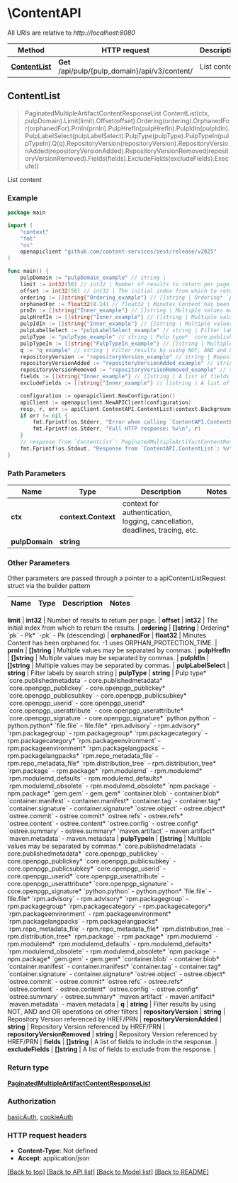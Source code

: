 # \ContentAPI

All URIs are relative to *http://localhost:8080*

Method | HTTP request | Description
------------- | ------------- | -------------
[**ContentList**](ContentAPI.md#ContentList) | **Get** /api/pulp/{pulp_domain}/api/v3/content/ | List content



## ContentList

> PaginatedMultipleArtifactContentResponseList ContentList(ctx, pulpDomain).Limit(limit).Offset(offset).Ordering(ordering).OrphanedFor(orphanedFor).PrnIn(prnIn).PulpHrefIn(pulpHrefIn).PulpIdIn(pulpIdIn).PulpLabelSelect(pulpLabelSelect).PulpType(pulpType).PulpTypeIn(pulpTypeIn).Q(q).RepositoryVersion(repositoryVersion).RepositoryVersionAdded(repositoryVersionAdded).RepositoryVersionRemoved(repositoryVersionRemoved).Fields(fields).ExcludeFields(excludeFields).Execute()

List content



### Example

```go
package main

import (
	"context"
	"fmt"
	"os"
	openapiclient "github.com/content-services/zest/release/v2025"
)

func main() {
	pulpDomain := "pulpDomain_example" // string | 
	limit := int32(56) // int32 | Number of results to return per page. (optional)
	offset := int32(56) // int32 | The initial index from which to return the results. (optional)
	ordering := []string{"Ordering_example"} // []string | Ordering* `pk` - Pk* `-pk` - Pk (descending) (optional)
	orphanedFor := float32(8.14) // float32 | Minutes Content has been orphaned for. -1 uses ORPHAN_PROTECTION_TIME. (optional)
	prnIn := []string{"Inner_example"} // []string | Multiple values may be separated by commas. (optional)
	pulpHrefIn := []string{"Inner_example"} // []string | Multiple values may be separated by commas. (optional)
	pulpIdIn := []string{"Inner_example"} // []string | Multiple values may be separated by commas. (optional)
	pulpLabelSelect := "pulpLabelSelect_example" // string | Filter labels by search string (optional)
	pulpType := "pulpType_example" // string | Pulp type* `core.publishedmetadata` - core.publishedmetadata* `core.openpgp_publickey` - core.openpgp_publickey* `core.openpgp_publicsubkey` - core.openpgp_publicsubkey* `core.openpgp_userid` - core.openpgp_userid* `core.openpgp_userattribute` - core.openpgp_userattribute* `core.openpgp_signature` - core.openpgp_signature* `python.python` - python.python* `file.file` - file.file* `rpm.advisory` - rpm.advisory* `rpm.packagegroup` - rpm.packagegroup* `rpm.packagecategory` - rpm.packagecategory* `rpm.packageenvironment` - rpm.packageenvironment* `rpm.packagelangpacks` - rpm.packagelangpacks* `rpm.repo_metadata_file` - rpm.repo_metadata_file* `rpm.distribution_tree` - rpm.distribution_tree* `rpm.package` - rpm.package* `rpm.modulemd` - rpm.modulemd* `rpm.modulemd_defaults` - rpm.modulemd_defaults* `rpm.modulemd_obsolete` - rpm.modulemd_obsolete* `npm.package` - npm.package* `gem.gem` - gem.gem* `container.blob` - container.blob* `container.manifest` - container.manifest* `container.tag` - container.tag* `container.signature` - container.signature* `ostree.object` - ostree.object* `ostree.commit` - ostree.commit* `ostree.refs` - ostree.refs* `ostree.content` - ostree.content* `ostree.config` - ostree.config* `ostree.summary` - ostree.summary* `maven.artifact` - maven.artifact* `maven.metadata` - maven.metadata (optional)
	pulpTypeIn := []string{"PulpTypeIn_example"} // []string | Multiple values may be separated by commas.* `core.publishedmetadata` - core.publishedmetadata* `core.openpgp_publickey` - core.openpgp_publickey* `core.openpgp_publicsubkey` - core.openpgp_publicsubkey* `core.openpgp_userid` - core.openpgp_userid* `core.openpgp_userattribute` - core.openpgp_userattribute* `core.openpgp_signature` - core.openpgp_signature* `python.python` - python.python* `file.file` - file.file* `rpm.advisory` - rpm.advisory* `rpm.packagegroup` - rpm.packagegroup* `rpm.packagecategory` - rpm.packagecategory* `rpm.packageenvironment` - rpm.packageenvironment* `rpm.packagelangpacks` - rpm.packagelangpacks* `rpm.repo_metadata_file` - rpm.repo_metadata_file* `rpm.distribution_tree` - rpm.distribution_tree* `rpm.package` - rpm.package* `rpm.modulemd` - rpm.modulemd* `rpm.modulemd_defaults` - rpm.modulemd_defaults* `rpm.modulemd_obsolete` - rpm.modulemd_obsolete* `npm.package` - npm.package* `gem.gem` - gem.gem* `container.blob` - container.blob* `container.manifest` - container.manifest* `container.tag` - container.tag* `container.signature` - container.signature* `ostree.object` - ostree.object* `ostree.commit` - ostree.commit* `ostree.refs` - ostree.refs* `ostree.content` - ostree.content* `ostree.config` - ostree.config* `ostree.summary` - ostree.summary* `maven.artifact` - maven.artifact* `maven.metadata` - maven.metadata (optional)
	q := "q_example" // string | Filter results by using NOT, AND and OR operations on other filters (optional)
	repositoryVersion := "repositoryVersion_example" // string | Repository Version referenced by HREF/PRN (optional)
	repositoryVersionAdded := "repositoryVersionAdded_example" // string | Repository Version referenced by HREF/PRN (optional)
	repositoryVersionRemoved := "repositoryVersionRemoved_example" // string | Repository Version referenced by HREF/PRN (optional)
	fields := []string{"Inner_example"} // []string | A list of fields to include in the response. (optional)
	excludeFields := []string{"Inner_example"} // []string | A list of fields to exclude from the response. (optional)

	configuration := openapiclient.NewConfiguration()
	apiClient := openapiclient.NewAPIClient(configuration)
	resp, r, err := apiClient.ContentAPI.ContentList(context.Background(), pulpDomain).Limit(limit).Offset(offset).Ordering(ordering).OrphanedFor(orphanedFor).PrnIn(prnIn).PulpHrefIn(pulpHrefIn).PulpIdIn(pulpIdIn).PulpLabelSelect(pulpLabelSelect).PulpType(pulpType).PulpTypeIn(pulpTypeIn).Q(q).RepositoryVersion(repositoryVersion).RepositoryVersionAdded(repositoryVersionAdded).RepositoryVersionRemoved(repositoryVersionRemoved).Fields(fields).ExcludeFields(excludeFields).Execute()
	if err != nil {
		fmt.Fprintf(os.Stderr, "Error when calling `ContentAPI.ContentList``: %v\n", err)
		fmt.Fprintf(os.Stderr, "Full HTTP response: %v\n", r)
	}
	// response from `ContentList`: PaginatedMultipleArtifactContentResponseList
	fmt.Fprintf(os.Stdout, "Response from `ContentAPI.ContentList`: %v\n", resp)
}
```

### Path Parameters


Name | Type | Description  | Notes
------------- | ------------- | ------------- | -------------
**ctx** | **context.Context** | context for authentication, logging, cancellation, deadlines, tracing, etc.
**pulpDomain** | **string** |  | 

### Other Parameters

Other parameters are passed through a pointer to a apiContentListRequest struct via the builder pattern


Name | Type | Description  | Notes
------------- | ------------- | ------------- | -------------

 **limit** | **int32** | Number of results to return per page. | 
 **offset** | **int32** | The initial index from which to return the results. | 
 **ordering** | **[]string** | Ordering* &#x60;pk&#x60; - Pk* &#x60;-pk&#x60; - Pk (descending) | 
 **orphanedFor** | **float32** | Minutes Content has been orphaned for. -1 uses ORPHAN_PROTECTION_TIME. | 
 **prnIn** | **[]string** | Multiple values may be separated by commas. | 
 **pulpHrefIn** | **[]string** | Multiple values may be separated by commas. | 
 **pulpIdIn** | **[]string** | Multiple values may be separated by commas. | 
 **pulpLabelSelect** | **string** | Filter labels by search string | 
 **pulpType** | **string** | Pulp type* &#x60;core.publishedmetadata&#x60; - core.publishedmetadata* &#x60;core.openpgp_publickey&#x60; - core.openpgp_publickey* &#x60;core.openpgp_publicsubkey&#x60; - core.openpgp_publicsubkey* &#x60;core.openpgp_userid&#x60; - core.openpgp_userid* &#x60;core.openpgp_userattribute&#x60; - core.openpgp_userattribute* &#x60;core.openpgp_signature&#x60; - core.openpgp_signature* &#x60;python.python&#x60; - python.python* &#x60;file.file&#x60; - file.file* &#x60;rpm.advisory&#x60; - rpm.advisory* &#x60;rpm.packagegroup&#x60; - rpm.packagegroup* &#x60;rpm.packagecategory&#x60; - rpm.packagecategory* &#x60;rpm.packageenvironment&#x60; - rpm.packageenvironment* &#x60;rpm.packagelangpacks&#x60; - rpm.packagelangpacks* &#x60;rpm.repo_metadata_file&#x60; - rpm.repo_metadata_file* &#x60;rpm.distribution_tree&#x60; - rpm.distribution_tree* &#x60;rpm.package&#x60; - rpm.package* &#x60;rpm.modulemd&#x60; - rpm.modulemd* &#x60;rpm.modulemd_defaults&#x60; - rpm.modulemd_defaults* &#x60;rpm.modulemd_obsolete&#x60; - rpm.modulemd_obsolete* &#x60;npm.package&#x60; - npm.package* &#x60;gem.gem&#x60; - gem.gem* &#x60;container.blob&#x60; - container.blob* &#x60;container.manifest&#x60; - container.manifest* &#x60;container.tag&#x60; - container.tag* &#x60;container.signature&#x60; - container.signature* &#x60;ostree.object&#x60; - ostree.object* &#x60;ostree.commit&#x60; - ostree.commit* &#x60;ostree.refs&#x60; - ostree.refs* &#x60;ostree.content&#x60; - ostree.content* &#x60;ostree.config&#x60; - ostree.config* &#x60;ostree.summary&#x60; - ostree.summary* &#x60;maven.artifact&#x60; - maven.artifact* &#x60;maven.metadata&#x60; - maven.metadata | 
 **pulpTypeIn** | **[]string** | Multiple values may be separated by commas.* &#x60;core.publishedmetadata&#x60; - core.publishedmetadata* &#x60;core.openpgp_publickey&#x60; - core.openpgp_publickey* &#x60;core.openpgp_publicsubkey&#x60; - core.openpgp_publicsubkey* &#x60;core.openpgp_userid&#x60; - core.openpgp_userid* &#x60;core.openpgp_userattribute&#x60; - core.openpgp_userattribute* &#x60;core.openpgp_signature&#x60; - core.openpgp_signature* &#x60;python.python&#x60; - python.python* &#x60;file.file&#x60; - file.file* &#x60;rpm.advisory&#x60; - rpm.advisory* &#x60;rpm.packagegroup&#x60; - rpm.packagegroup* &#x60;rpm.packagecategory&#x60; - rpm.packagecategory* &#x60;rpm.packageenvironment&#x60; - rpm.packageenvironment* &#x60;rpm.packagelangpacks&#x60; - rpm.packagelangpacks* &#x60;rpm.repo_metadata_file&#x60; - rpm.repo_metadata_file* &#x60;rpm.distribution_tree&#x60; - rpm.distribution_tree* &#x60;rpm.package&#x60; - rpm.package* &#x60;rpm.modulemd&#x60; - rpm.modulemd* &#x60;rpm.modulemd_defaults&#x60; - rpm.modulemd_defaults* &#x60;rpm.modulemd_obsolete&#x60; - rpm.modulemd_obsolete* &#x60;npm.package&#x60; - npm.package* &#x60;gem.gem&#x60; - gem.gem* &#x60;container.blob&#x60; - container.blob* &#x60;container.manifest&#x60; - container.manifest* &#x60;container.tag&#x60; - container.tag* &#x60;container.signature&#x60; - container.signature* &#x60;ostree.object&#x60; - ostree.object* &#x60;ostree.commit&#x60; - ostree.commit* &#x60;ostree.refs&#x60; - ostree.refs* &#x60;ostree.content&#x60; - ostree.content* &#x60;ostree.config&#x60; - ostree.config* &#x60;ostree.summary&#x60; - ostree.summary* &#x60;maven.artifact&#x60; - maven.artifact* &#x60;maven.metadata&#x60; - maven.metadata | 
 **q** | **string** | Filter results by using NOT, AND and OR operations on other filters | 
 **repositoryVersion** | **string** | Repository Version referenced by HREF/PRN | 
 **repositoryVersionAdded** | **string** | Repository Version referenced by HREF/PRN | 
 **repositoryVersionRemoved** | **string** | Repository Version referenced by HREF/PRN | 
 **fields** | **[]string** | A list of fields to include in the response. | 
 **excludeFields** | **[]string** | A list of fields to exclude from the response. | 

### Return type

[**PaginatedMultipleArtifactContentResponseList**](PaginatedMultipleArtifactContentResponseList.md)

### Authorization

[basicAuth](../README.md#basicAuth), [cookieAuth](../README.md#cookieAuth)

### HTTP request headers

- **Content-Type**: Not defined
- **Accept**: application/json

[[Back to top]](#) [[Back to API list]](../README.md#documentation-for-api-endpoints)
[[Back to Model list]](../README.md#documentation-for-models)
[[Back to README]](../README.md)

